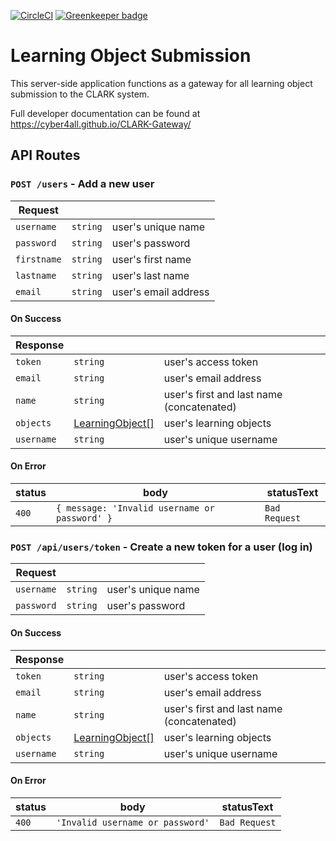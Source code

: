 [![CircleCI](https://circleci.com/gh/Cyber4All/CLARK-Gateway.svg?style=svg)](https://circleci.com/gh/Cyber4All/learning-object-submission) [![Greenkeeper badge](https://badges.greenkeeper.io/Cyber4All/CLARK-Gateway.svg)](https://greenkeeper.io/)

# Learning Object Submission

This server-side application functions as a gateway for all learning object submission to the CLARK system.

Full developer documentation can be found at https://cyber4all.github.io/CLARK-Gateway/

## API Routes

### `POST /users` - Add a new user
Request | []() | []()
---|---|---
`username`|`string`|user's unique name
`password`|`string`|user's password
`firstname`|`string`|user's first name
`lastname`|`string`|user's last name
`email`|`string`|user's email address

#### On Success
Response | []() | []()
---|---|---
`token` | `string` | user's access token
`email` | `string` | user's email address
`name` | `string` | user's first and last name (concatenated)
`objects` | [LearningObject[]](https://github.com/Cyber4All/clark-entity#LearningObject) | user's learning objects
`username` | `string` | user's unique username

#### On Error
status | body | statusText
---|---|---
`400` | `{ message: 'Invalid username or password' }` | `Bad Request`

### `POST /api/users/token` - Create a new token for a user (log in)
Request | []() | []()
---|---|---
`username`|`string`|user's unique name
`password`|`string`|user's password

#### On Success
Response | []() | []()
---|---|---
`token` | `string` | user's access token
`email` | `string` | user's email address
`name` | `string` | user's first and last name (concatenated)
`objects` | [LearningObject[]](https://github.com/Cyber4All/clark-entity#LearningObject) | user's learning objects
`username` | `string` | user's unique username

#### On Error
status | body | statusText
---|---|---
`400` | `'Invalid username or password'` | `Bad Request`
